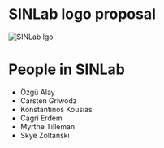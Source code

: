 # SINLab logo proposal

![SINLab lgo](sinlan-logo-draft.png)

# People in SINLab

- Özgü Alay
- Carsten Griwodz
- Konstantinos Kousias
- Cagri Erdem
- Myrthe Tilleman
- Skye Zoltanski

